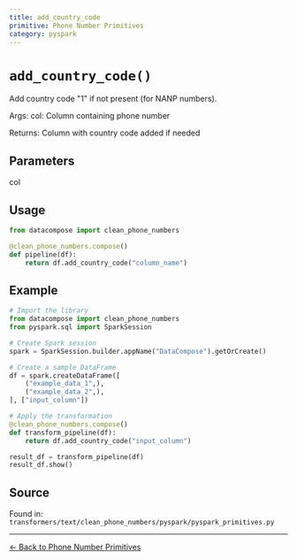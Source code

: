 ```yaml
---
title: add_country_code
primitive: Phone Number Primitives
category: pyspark
---
```


# `add_country_code()`

Add country code "1" if not present (for NANP numbers).

Args:
    col: Column containing phone number
    
Returns:
    Column with country code added if needed

## Parameters

col

## Usage

```python
from datacompose import clean_phone_numbers

@clean_phone_numbers.compose()
def pipeline(df):
    return df.add_country_code("column_name")
```

## Example

```python
# Import the library
from datacompose import clean_phone_numbers
from pyspark.sql import SparkSession

# Create Spark session
spark = SparkSession.builder.appName("DataCompose").getOrCreate()

# Create a sample DataFrame
df = spark.createDataFrame([
    ("example_data_1",),
    ("example_data_2",),
], ["input_column"])

# Apply the transformation
@clean_phone_numbers.compose()
def transform_pipeline(df):
    return df.add_country_code("input_column")

result_df = transform_pipeline(df)
result_df.show()
```

## Source

Found in: `transformers/text/clean_phone_numbers/pyspark/pyspark_primitives.py`

---
[← Back to Phone Number Primitives](/primitives/phone-numbers)
